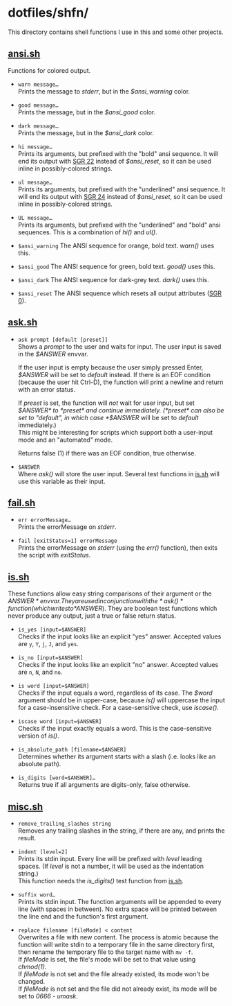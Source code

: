 # dotfiles/shfn/

This directory contains shell functions I use in this and some other projects.


## [ansi.sh](ansi.sh)

Functions for colored output.

* `warn message…`  
	Prints the message to *stderr*, but in the *$ansi_warning* color.

* `good message…`  
	Prints the message, but in the *$ansi_good* color.

* `dark message…`  
	Prints the message, but in the *$ansi_dark* color.

* `hi message…`  
	Prints its arguments, but prefixed with the "bold" ansi sequence.
	It will end its output with [SGR 22](https://en.wikipedia.org/wiki/ANSI_escape_code#graphics) instead of *$ansi_reset*,
	so it can be used inline in possibly-colored strings.

* `ul message…`  
	Prints its arguments, but prefixed with the "underlined" ansi sequence.
	It will end its output with [SGR 24](https://en.wikipedia.org/wiki/ANSI_escape_code#graphics) instead of *$ansi_reset*,
	so it can be used inline in possibly-colored strings.

* `UL message…`  
	Prints its arguments, but prefixed with the "underlined" and "bold" ansi sequences.
	This is a combination of *hi()* and *ul()*.

* `$ansi_warning`
	The ANSI sequence for orange, bold text.
	*warn()* uses this.
* `$ansi_good`
	The ANSI sequence for green, bold text.
	*good()* uses this.
* `$ansi_dark`
	The ANSI sequence for dark-grey text.
	*dark()* uses this.
* `$ansi_reset`
	The ANSI sequence which resets all output attributes ([SGR 0](https://en.wikipedia.org/wiki/ANSI_escape_code#graphics)).


## [ask.sh](ask.sh)

* `ask prompt [default [preset]]`  
	Shows a *prompt* to the user and waits for input.
	The user input is saved in the *$ANSWER* envvar.
	
	If the user input is empty because the user simply pressed Enter,
	*$ANSWER* will be set to *default* instead.
	If there is an EOF condition (because the user hit Ctrl-D),
	the function will print a newline and return with an error status.
	
	If *preset* is set, the function will _not_ wait for user input,
	but set *$ANSWER* to *preset* and continue immediately.
	(*preset* can also be set to "default", in which case *$ANSWER*
	 will be set to *default* immediately.)  
	This might be interesting for scripts which support both a
	user-input mode and an "automated" mode.
	
	Returns false (1) if there was an EOF condition,
	true otherwise.

* `$ANSWER`  
	Where *ask()* will store the user input.
	Several test functions in [is.sh](is.sh) will use this variable as their input.


## [fail.sh](fail.sh)

* `err errorMessage…`  
	Prints the errorMessage on *stderr*.

* `fail [exitStatus=1] errorMessage`  
	Prints the errorMessage on *stderr* (using the *err()* function),
	then exits the script with *exitStatus*.


## [is.sh](is.sh)

These functions allow easy string comparisons of their argument or the *$ANSWER* envvar.
They are used in conjunction with the *ask()* function (which writes to *$ANSWER*).
They are boolean test functions which never produce any output, just a true or false return status.

* `is_yes [input=$ANSWER]`  
	Checks if the input looks like an explicit "yes" answer.
	Accepted values are `y`, `Y`, `j`, `J`, and `yes`.

* `is_no [input=$ANSWER]`  
	Checks if the input looks like an explicit "no" answer.
	Accepted values are `n`, `N`, and `no`.

* `is word [input=$ANSWER]`  
	Checks if the input equals a word, regardless of its case.
	The *$word* argument should be in upper-case, because *is()* will uppercase the input for a case-insensitive check.
	For a case-sensitive check, use *iscase()*.

* `iscase word [input=$ANSWER]`  
	Checks if the input exactly equals a word.
	This is the case-sensitive version of *is()*.

* `is_absolute_path [filename=$ANSWER]`  
 	Determines whether its argument starts with a slash (i.e. looks like an absolute path).

* `is_digits [word=$ANSWER]…`  
	Returns true if all arguments are digits-only, false otherwise.


## [misc.sh](misc.sh)

* `remove_trailing_slashes string`  
	Removes any trailing slashes in the string, if there are any,
	and prints the result.

* `indent [level=2]`  
	Prints its stdin input.
	Every line will be prefixed with *level* leading spaces.
	(If *level* is not a number, it will be used as the indentation string.)  
	This function needs the *is_digits()* test function from [is.sh](is.sh).

* `suffix word…`  
	Prints its stdin input.
	The function arguments will be appended to every line (with spaces in between).
	No extra space will be printed between the line end and the function's first argument.

* `replace filename [fileMode] < content`  
	Overwrites a file with new content.
	The process is atomic because the function will write stdin to a temporary file in the same directory first,
	then rename the temporary file to the target name with `mv -f`.  
	If *fileMode* is set, the file's mode will be set to that value using *chmod(1)*.  
	If *fileMode* is not set and the file already existed, its mode won't be changed.  
	If *fileMode* is not set and the file did not already exist, its mode will be set to *0666 - umask*.

